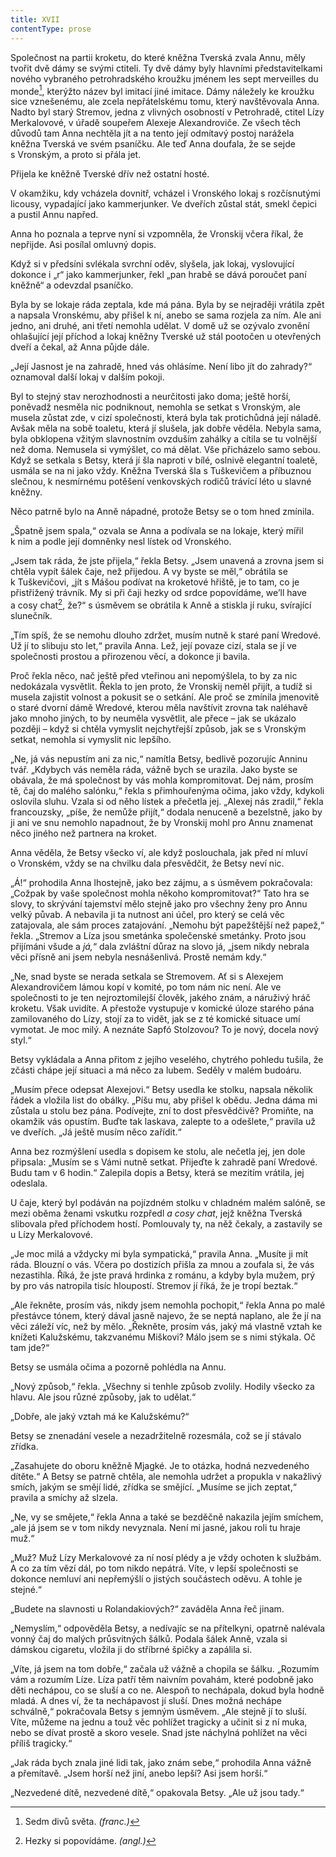 ```yaml
---
title: XVII
contentType: prose
---
```


<section>

Společnost na partii kroketu, do které kněžna Tverská zvala Annu, měly tvořit dvě dámy se svými ctiteli. Ty dvě dámy byly hlavními představitelkami nového vybraného petrohradského kroužku jménem les sept merveilles du monde[^40], kterýžto název byl imitací jiné imitace. Dámy náležely ke kroužku sice vznešenému, ale zcela nepřátelskému tomu, který navštěvovala Anna. Nadto byl starý Stremov, jedna z vlivných osobností v Petrohradě, ctitel Lízy Merkalovové, v úřadě soupeřem Alexeje Alexandroviče. Ze všech těch důvodů tam Anna nechtěla jít a na tento její odmítavý postoj narážela kněžna Tverská ve svém psaníčku. Ale teď Anna doufala, že se sejde s Vronským, a proto si přála jet.

Přijela ke kněžně Tverské dřív než ostatní hosté.

V okamžiku, kdy vcházela dovnitř, vcházel i Vronského lokaj s rozčísnutými licousy, vypadající jako kammerjunker. Ve dveřích zůstal stát, smekl čepici a pustil Annu napřed.

Anna ho poznala a teprve nyní si vzpomněla, že Vronskij včera říkal, že nepřijde. Asi posílal omluvný dopis.

Když si v předsíni svlékala svrchní oděv, slyšela, jak lokaj, vyslovující dokonce i „r“ jako kammerjunker, řekl „pan hrabě se dává poroučet paní kněžně“ a odevzdal psaníčko.

Byla by se lokaje ráda zeptala, kde má pána. Byla by se nejraději vrátila zpět a napsala Vronskému, aby přišel k ní, anebo se sama rozjela za ním. Ale ani jedno, ani druhé, ani třetí nemohla udělat. V domě už se ozývalo zvonění ohlašující její příchod a lokaj kněžny Tverské už stál pootočen u otevřených dveří a čekal, až Anna půjde dále.

„Její Jasnost je na zahradě, hned vás ohlásíme. Není libo jít do zahrady?“ oznamoval další lokaj v dalším pokoji.

Byl to stejný stav nerozhodnosti a neurčitosti jako doma; ještě horší, poněvadž nesměla nic podniknout, nemohla se setkat s Vronským, ale musela zůstat zde, v cizí společnosti, která byla tak protichůdná její náladě. Avšak měla na sobě toaletu, která jí slušela, jak dobře věděla. Nebyla sama, byla obklopena vžitým slavnostním ovzduším zahálky a cítila se tu volnější než doma. Nemusela si vymýšlet, co má dělat. Vše přicházelo samo sebou. Když se setkala s Betsy, která jí šla naproti v bílé, oslnivě elegantní toaletě, usmála se na ni jako vždy. Kněžna Tverská šla s Tuškevičem a příbuznou slečnou, k nesmírnému potěšení venkovských rodičů trávící léto u slavné kněžny.

Něco patrně bylo na Anně nápadné, protože Betsy se o tom hned zmínila.

„Špatně jsem spala,“ ozvala se Anna a podívala se na lokaje, který mířil k nim a podle její domněnky nesl lístek od Vronského.

„Jsem tak ráda, že jste přijela,“ řekla Betsy. „Jsem unavená a zrovna jsem si chtěla vypít šálek čaje, než přijedou. A vy byste se měl,“ obrátila se k Tuškevičovi, „jít s Mášou podívat na kroketové hřiště, je to tam, co je přistřižený trávník. My si při čaji hezky od srdce popovídáme, we’ll have a cosy chat[^41], že?“ s úsměvem se obrátila k Anně a stiskla jí ruku, svírající slunečník.

„Tím spíš, že se nemohu dlouho zdržet, musím nutně k staré paní Wredové. Už jí to slibuju sto let,“ pravila Anna. Lež, její povaze cizí, stala se jí ve společnosti prostou a přirozenou věcí, a dokonce ji bavila.

Proč řekla něco, nač ještě před vteřinou ani nepomýšlela, to by za nic nedokázala vysvětlit. Řekla to jen proto, že Vronskij neměl přijít, a tudíž si musela zajistit volnost a pokusit se o setkání. Ale proč se zmínila jmenovitě o staré dvorní dámě Wredové, kterou měla navštívit zrovna tak naléhavě jako mnoho jiných, to by neuměla vysvětlit, ale přece – jak se ukázalo později – když si chtěla vymyslit nejchytřejší způsob, jak se s Vronským setkat, nemohla si vymyslit nic lepšího.

„Ne, já vás nepustím ani za nic,“ namítla Betsy, bedlivě pozorujíc Anninu tvář. „Kdybych vás neměla ráda, vážně bych se urazila. Jako byste se obávala, že má společnost by vás mohla kompromitovat. Dej nám, prosím tě, čaj do malého salónku,“ řekla s přimhouřenýma očima, jako vždy, kdykoli oslovila sluhu. Vzala si od něho lístek a přečetla jej. „Alexej nás zradil,“ řekla francouzsky, „píše, že nemůže přijít,“ dodala nenuceně a bezelstně, jako by ji ani ve snu nemohlo napadnout, že by Vronskij mohl pro Annu znamenat něco jiného než partnera na kroket.

Anna věděla, že Betsy všecko ví, ale když poslouchala, jak před ní mluví o Vronském, vždy se na chvilku dala přesvědčit, že Betsy neví nic.

„Á!“ prohodila Anna lhostejně, jako bez zájmu, a s úsměvem pokračovala: „Cožpak by vaše společnost mohla někoho kompromitovat?“ Tato hra se slovy, to skrývání tajemství mělo stejně jako pro všechny ženy pro Annu velký půvab. A nebavila ji ta nutnost ani účel, pro který se celá věc zatajovala, ale sám proces zatajování. „Nemohu být papežštější než papež,“ řekla. „Stremov a Líza jsou smetánka společenské smetánky. Proto jsou přijímáni všude a _já,_“ dala zvláštní důraz na slovo já, „jsem nikdy nebrala věci přísně ani jsem nebyla nesnášenlivá. Prostě nemám kdy.“

„Ne, snad byste se nerada setkala se Stremovem. Ať si s Alexejem Alexandrovičem lámou kopí v komité, po tom nám nic není. Ale ve společnosti to je ten nejroztomilejší člověk, jakého znám, a náruživý hráč kroketu. Však uvidíte. A přestože vystupuje v komické úloze starého pána zamilovaného do Lízy, stojí za to vidět, jak se z té komické situace umí vymotat. Je moc milý. A neznáte Sapfó Stolzovou? To je nový, docela nový styl.“

Betsy vykládala a Anna přitom z jejího veselého, chytrého pohledu tušila, že zčásti chápe její situaci a má něco za lubem. Seděly v malém budoáru.

„Musím přece odepsat Alexejovi.“ Betsy usedla ke stolku, napsala několik řádek a vložila list do obálky. „Píšu mu, aby přišel k obědu. Jedna dáma mi zůstala u stolu bez pána. Podívejte, zní to dost přesvědčivě? Promiňte, na okamžik vás opustím. Buďte tak laskava, zalepte to a odešlete,“ pravila už ve dveřích. „Já ještě musím něco zařídit.“

Anna bez rozmýšlení usedla s dopisem ke stolu, ale nečetla jej, jen dole připsala: „Musím se s Vámi nutně setkat. Přijeďte k zahradě paní Wredové. Budu tam v 6 hodin.“ Zalepila dopis a Betsy, která se mezitím vrátila, jej odeslala.

U čaje, který byl podáván na pojízdném stolku v chladném malém salóně, se mezi oběma ženami vskutku rozpředl _a_ _cosy chat_, jejž kněžna Tverská slibovala před příchodem hostí. Pomlouvaly ty, na něž čekaly, a zastavily se u Lízy Merkalovové.

„Je moc milá a vždycky mi byla sympatická,“ pravila Anna. „Musíte ji mít ráda. Blouzní o vás. Včera po dostizích přišla za mnou a zoufala si, že vás nezastihla. Říká, že jste pravá hrdinka z románu, a kdyby byla mužem, prý by pro vás natropila tisíc hloupostí. Stremov jí říká, že je tropí beztak.“

„Ale řekněte, prosím vás, nikdy jsem nemohla pochopit,“ řekla Anna po malé přestávce tónem, který dával jasně najevo, že se neptá naplano, ale že jí na věci záleží víc, než by mělo. „Řekněte, prosím vás, jaký má vlastně vztah ke knížeti Kalužskému, takzvanému Miškovi? Málo jsem se s nimi stýkala. Oč tam jde?“

Betsy se usmála očima a pozorně pohlédla na Annu.

„Nový způsob,“ řekla. „Všechny si tenhle způsob zvolily. Hodily všecko za hlavu. Ale jsou různé způsoby, jak to udělat.“

„Dobře, ale jaký vztah má ke Kalužskému?“

Betsy se znenadání vesele a nezadržitelně rozesmála, což se jí stávalo zřídka.

„Zasahujete do oboru kněžně Mjagké. Je to otázka, hodná nezvedeného dítěte.“ A Betsy se patrně chtěla, ale nemohla udržet a propukla v nakažlivý smích, jakým se smějí lidé, zřídka se smějící. „Musíme se jich zeptat,“ pravila a smíchy až slzela.

„Ne, vy se smějete,“ řekla Anna a také se bezděčně nakazila jejím smíchem, „ale já jsem se v tom nikdy nevyznala. Není mi jasné, jakou roli tu hraje muž.“

„Muž? Muž Lízy Merkalovové za ní nosí plédy a je vždy ochoten k službám. A co za tím vězí dál, po tom nikdo nepátrá. Víte, v lepší společnosti se dokonce nemluví ani nepřemýšlí o jistých součástech oděvu. A tohle je stejné.“

„Budete na slavnosti u Rolandakiových?“ zaváděla Anna řeč jinam.

„Nemyslím,“ odpověděla Betsy, a nedívajíc se na přítelkyni, opatrně nalévala vonný čaj do malých průsvitných šálků. Podala šálek Anně, vzala si dámskou cigaretu, vložila ji do stříbrné špičky a zapálila si.

„Víte, já jsem na tom dobře,“ začala už vážně a chopila se šálku. „Rozumím vám a rozumím Líze. Líza patří těm naivním povahám, které podobně jako děti nechápou, co se sluší a co ne. Alespoň to nechápala, dokud byla hodně mladá. A dnes ví, že ta nechápavost jí sluší. Dnes možná nechápe schválně,“ pokračovala Betsy s jemným úsměvem. „Ale stejně jí to sluší. Víte, můžeme na jednu a touž věc pohlížet tragicky a učinit si z ní muka, nebo se dívat prostě a skoro vesele. Snad jste náchylná pohlížet na věci příliš tragicky.“

„Jak ráda bych znala jiné lidi tak, jako znám sebe,“ prohodila Anna vážně a přemítavě. „Jsem horší než jiní, anebo lepší? Asi jsem horší.“

„Nezvedené dítě, nezvedené dítě,“ opakovala Betsy. „Ale už jsou tady.“

</section>

<section>

[^40]: Sedm divů světa. _(franc.)_

[^41]: Hezky si popovídáme. _(angl.)_

</section>
